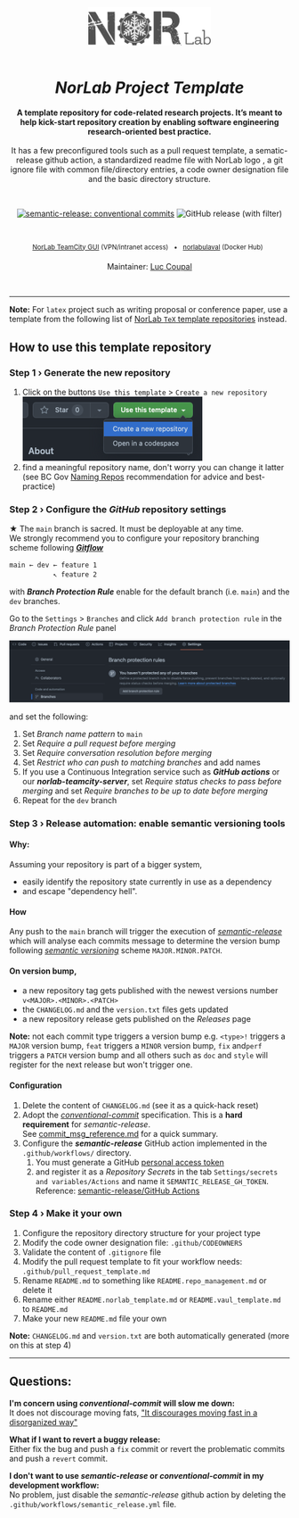 <div align="center">

[//]: # ( ==== Logo ================================================== ) 
<br>
<br>
<a href="https://norlab.ulaval.ca">
    <picture>
      <source media="(prefers-color-scheme: dark)" srcset="/visual/norlab_logo_acronym_light.png">
      <source media="(prefers-color-scheme: light)" srcset="/visual/norlab_logo_acronym_dark.png">
      <img alt="Shows an the dark NorLab logo in light mode and light NorLab logo in dark mode." src="/visual/norlab_logo_acronym_dark.png" width="220">
    </picture>
</a>
<br>
<br>

[//]: # ( ==== Title ================================================= ) 
# _NorLab Project Template_

[//]: # ( ==== Description =========================================== ) 
**A template repository for code-related research projects.
It’s meant to help kick-start repository creation by enabling software engineering research-oriented best practice.**
<br>
<br>
It has a few preconfigured tools such as a pull request template, a sematic-release github action, a standardized readme file with NorLab logo , a git ignore file with common file/directory entries, a
code owner designation file and
the basic directory structure. 

[//]: # ( ==== Badges ================================================ ) 
<br>

[![semantic-release: conventional commits](https://img.shields.io/badge/semantic--release-conventional_commits-453032?logo=semantic-release)](https://github.com/semantic-release/semantic-release)
<img alt="GitHub release (with filter)" src="https://img.shields.io/github/v/release/norlab-ulaval/template-norlab-project">

[//]: # (<img src="https://img.shields.io/static/v1?label=JetBrains TeamCity&message=CI/CD&color=green?style=plastic&logo=teamcity" />)

<br>

[//]: # ( ==== Hyperlink ============================================= ) 
<p>
<sup>
<a href="https://http://132.203.26.125:8111">NorLab TeamCity GUI</a>
(VPN/intranet access) &nbsp; • &nbsp;  
<a href="https://hub.docker.com/repositories/norlabulaval">norlabulaval</a>
(Docker Hub) &nbsp;
</sup>
</p>  

[//]: # ( ==== Maintainer ============================================ ) 
Maintainer: [Luc Coupal](https://redleader962.github.io)

<br>
</div>

---
[//]: # ( ==== Body ================================================== ) 
**Note:** For `latex` project such as writing proposal or conference paper, use a template from the following list of [NorLab `TeX` template repositories](https://github.com/norlab-ulaval?q=template&type=all&language=tex&sort=) instead.  

## How to use this template repository

### Step 1 › Generate the new repository
1. Click on the buttons `Use this template` > `Create a new repository` 
    <br>
   ![img.png](visual/use_this_template_button.png)
2. find a meaningful repository name, don't worry you can change it latter (see BC Gov [Naming Repos](https://github.com/bcgov/BC-Policy-Framework-For-GitHub/blob/master/BC-Gov-Org-HowTo/Naming-Repos.md) recommendation for advice and best-practice)


### Step 2 › Configure the _GitHub_ repository settings

★ The `main` branch is sacred. It must be deployable at any time.  
 We strongly recommend you to configure your repository branching scheme following [**_Gitflow_**](https://www.atlassian.com/git/tutorials/comparing-workflows/gitflow-workflow)
 
 ```bash
 main ← dev ← feature 1
            ↖ feature 2
 ```
 with _**Branch Protection Rule**_ enable for the default branch (i.e. `main`) and the `dev` branches.

Go to the `Settings` > `Branches` and click `Add branch protection rule` in the _Branch Protection Rule_ panel 

![branch_protection_rule_menu.png](visual/branch_protection_rule_menu.png)

and set the following:
1. Set _Branch name pattern_ to `main`
2. Set _Require a pull request before merging_
3. Set _Require conversation resolution before merging_
4. Set _Restrict who can push to matching branches_ and add names
5. If you use a Continuous Integration service such as _**GitHub actions**_ or our **_norlab-teamcity-server_**, set _Require status checks to pass before merging_ and set _Require branches to be up to date before merging_
6. Repeat for the `dev` branch
   


### Step 3 › Release automation: enable semantic versioning tools  

#### Why:
Assuming your repository is part of a bigger system, 
- easily identify the repository state currently in use as a dependency
- and escape "dependency hell". 

#### How
Any push to the `main` branch will trigger the execution of [_semantic-release_](https://semantic-release.gitbook.io) which will analyse each commits message to determine the version bump following [_semantic versioning_](https://semver.org) scheme `MAJOR.MINOR.PATCH`.

#### On version bump, 
- a new repository tag gets published with the newest versions number `v<MAJOR>.<MINOR>.<PATCH>`
- the `CHANGELOG.md` and the `version.txt` files gets updated
- a new repository release gets published on the _Releases_ page 

**Note:** not each commit type triggers a version bump e.g.
`<type>!` triggers a `MAJOR` version bump, 
`feat` triggers a `MINOR` version bump, 
`fix` and`perf` triggers a `PATCH` version bump
and all others such as `doc` and `style` will register for the next release but won't trigger one.


#### Configuration
1. Delete the content of `CHANGELOG.md` (see it as a quick-hack reset)
2. Adopt the [_conventional-commit_](https://www.conventionalcommits.org/) specification. This is a **hard requirement** for _semantic-release_.  
  See [commit_msg_reference.md](./commit_msg_reference.md) for a quick summary.
3. Configure the _**semantic-release**_ GitHub action implemented in the `.github/workflows/` directory. 
   1. You must generate a GitHub [personal access token](https://help.github.com/en/github/authenticating-to-github/creating-a-personal-access-token-for-the-command-line) 
   2. and register it as a _Repository Secrets_ in the tab `Settings/secrets and variables/Actions` and name it `SEMANTIC_RELEASE_GH_TOKEN`.  
     Reference: [semantic-release/GitHub Actions](https://semantic-release.gitbook.io/semantic-release/recipes/ci-configurations/github-actions)  

### Step 4 › Make it your own

1. Configure the repository directory structure for your project type
2. Modify the code owner designation file: `.github/CODEOWNERS`
3. Validate the content of `.gitignore` file
4. Modify the pull request template to fit your workflow needs: `.github/pull_request_template.md`
5. Rename `README.md` to something like `README.repo_management.md` or delete it
6. Rename either `README.norlab_template.md` or `README.vaul_template.md` to `README.md`
7. Make your new `README.md` file your own

**Note:** `CHANGELOG.md` and `version.txt` are both automatically generated 
(more on this at step 4)

---

## Questions: 

**I'm concern using _conventional-commit_ will slow me down:** 
<br> 
It does not discourage moving fats, ["It discourages moving fast in a disorganized way"](https://www.conventionalcommits.org/en/v1.0.0/#doesnt-this-discourage-rapid-development-and-fast-iteration) 

**What if I want to revert a buggy release:**
<br> 
Either fix the bug and push a `fix` commit or revert the problematic commits and push a `revert` commit.  

**I don't want to use _semantic-release_ or _conventional-commit_ in my development workflow:**
<br>
No problem, just disable the _semantic-release_ github action by deleting the `.github/workflows/semantic_release.yml` file.


